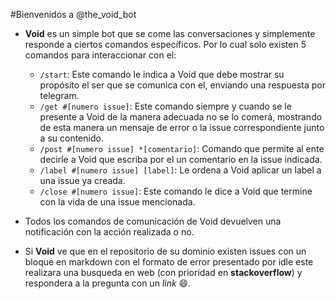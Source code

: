 #Bienvenidos a @the\_void\_bot

 * **Void** es un simple bot que se come las conversaciones y simplemente responde a ciertos comandos específicos. Por lo cual solo existen 5 comandos para interaccionar con el:
   * `/start`: Este comando le indica a Void que debe mostrar su propósito el ser que se comunica con el, enviando una respuesta por telegram.
   * `/get #[numero issue]`: Este comando siempre y cuando se le presente a Void de la manera adecuada no se lo comerá, mostrando de esta manera un mensaje de error o la issue correspondiente junto a su contenido.
   * `/post #[numero issue] *[comentario]`: Comando que permite al ente decirle a Void que escriba por el un comentario en la issue indicada.
   * `/label #[numero issue] [label]`: Le ordena a Void aplicar un label a una issue ya creada.
   * `/close #[numero issue]`: Este comando le dice a Void que termine con la vida de una issue mencionada.

 * Todos los comandos de comunicación de Void devuelven una notificación con la acción realizada o no.

 * Si **Void** ve que en el repositorio de su dominio existen issues con un bloque en markdown con el formato de error presentado por idle este realizara una busqueda en web (con prioridad en **stackoverflow**) y respondera a la pregunta con un *link* :smile:. 
